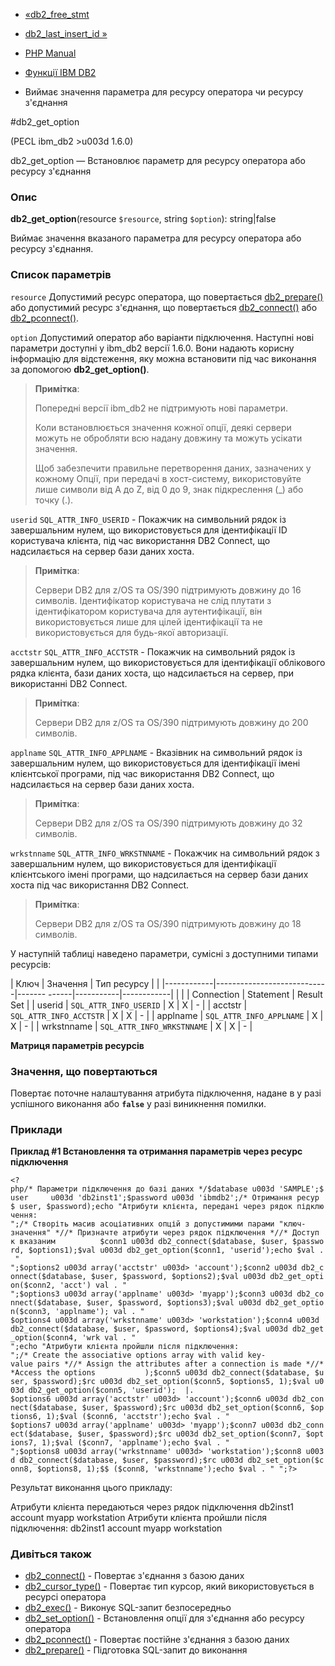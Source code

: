 - [«db2_free_stmt](function.db2-free-stmt.md)
- [db2_last_insert_id »](function.db2-last-insert-id.md)

- [PHP Manual](index.md)
- [Функції IBM DB2](ref.ibm-db2.md)
- Виймає значення параметра для ресурсу оператора чи ресурсу
з'єднання

#db2_get_option

(PECL ibm_db2 \>u003d 1.6.0)

db2_get_option — Встановлює параметр для ресурсу оператора або
ресурсу з'єднання

### Опис

**db2_get_option**(resource `$resource`, string `$option`):
string\|false

Виймає значення вказаного параметра для ресурсу оператора або
ресурсу з'єднання.

### Список параметрів

`resource`
Допустимий ресурс оператора, що повертається
[db2_prepare()](function.db2-prepare.md) або допустимий ресурс
з'єднання, що повертається [db2_connect()](function.db2-connect.md) або
[db2_pconnect()](function.db2-pconnect.md).

`option`
Допустимий оператор або варіанти підключення. Наступні нові параметри
доступні у ibm_db2 версії 1.6.0. Вони надають корисну інформацію
для відстеження, яку можна встановити під час виконання за допомогою
**db2_get_option()**.

> **Примітка**:
>
> Попередні версії ibm_db2 не підтримують нові параметри.
>
> Коли встановлюється значення кожної опції, деякі сервери можуть
> не обробляти всю надану довжину та можуть усікати значення.
>
> Щоб забезпечити правильне перетворення даних, зазначених у кожному
> Опції, при передачі в хост-систему, використовуйте лише символи від A до
> Z, від 0 до 9, знак підкреслення (\_) або точку (.).

`userid`
`SQL_ATTR_INFO_USERID` - Покажчик на символьний рядок із завершальним
нулем, що використовується для ідентифікації ID користувача клієнта,
під час використання DB2 Connect, що надсилається на сервер бази даних хоста.

> **Примітка**:
>
> Сервери DB2 для z/OS та OS/390 підтримують довжину до 16 символів.
> Ідентифікатор користувача не слід плутати з ідентифікатором
> користувача для аутентифікації, він використовується лише для цілей
> ідентифікації та не використовується для будь-якої авторизації.

`acctstr`
`SQL_ATTR_INFO_ACCTSTR` - Покажчик на символьний рядок із завершальним
нулем, що використовується для ідентифікації облікового рядка клієнта,
бази даних хоста, що надсилається на сервер, при використанні DB2 Connect.

> **Примітка**:
>
> Сервери DB2 для z/OS та OS/390 підтримують довжину до 200 символів.

`applname`
`SQL_ATTR_INFO_APPLNAME` - Вказівник на символьний рядок із завершальним
нулем, що використовується для ідентифікації імені клієнтської програми,
під час використання DB2 Connect, що надсилається на сервер бази даних хоста.

> **Примітка**:
>
> Сервери DB2 для z/OS та OS/390 підтримують довжину до 32 символів.

`wrkstnname`
`SQL_ATTR_INFO_WRKSTNNAME` - Покажчик на символьний рядок з
завершальним нулем, що використовується для ідентифікації клієнтського імені
програми, що надсилається на сервер бази даних хоста під час використання
DB2 Connect.

> **Примітка**:
>
> Сервери DB2 для z/OS та OS/390 підтримують довжину до 18 символів.

У наступній таблиці наведено параметри, сумісні з доступними типами
ресурсів:

| Ключ | Значення | Тип ресурсу | |
|------------|----------------------------|------- ------|-----------|------------|
| | | Connection | Statement | Result Set |
| userid | `SQL_ATTR_INFO_USERID` | X | X | \- |
| acctstr | `SQL_ATTR_INFO_ACCTSTR` | X | X | \- |
| applname | `SQL_ATTR_INFO_APPLNAME` | X | X | \- |
| wrkstnname | `SQL_ATTR_INFO_WRKSTNNAME` | X | X | \- |

**Матриця параметрів ресурсів**

### Значення, що повертаються

Повертає поточне налаштування атрибута підключення, надане в
у разі успішного виконання або **`false`** у разі виникнення
помилки.

### Приклади

**Приклад #1 Встановлення та отримання параметрів через ресурс підключення**

` <?php/* Параметри підключення до базі даних */$database u003d 'SAMPLE';$user     u003d 'db2inst1';$password u003d 'ibmdb2';/* Отримання ресур $ user, $password);echo "Атрибути клієнта, передані через рядок підключення:
";/* Створіть масив асоціативних опцій з допустимими парами "ключ-значення" *//* Призначте атрибути через рядок підключення *//* Доступ к вказаним          $conn1 u003d db2_connect($database, $user, $password, $options1);$val u003d db2_get_option($conn1, 'userid');echo $val . "
";$options2 u003d array('acctstr' u003d> 'account');$conn2 u003d db2_connect($database, $user, $password, $options2);$val u003d db2_get_option($conn2, 'acct') val . "
";$options3 u003d array('applname' u003d> 'myapp');$conn3 u003d db2_connect($database, $user, $password, $options3);$val u003d db2_get_option($conn3, 'applname'); val . "
$options4 u003d array('wrkstnname' u003d> 'workstation');$conn4 u003d db2_connect($database, $user, $password, $options4);$val u003d db2_get_option($conn4, 'wrk val . "
";echo "Атрибути клієнта пройшли після підключення:
";/* Create the associative options array with valid key-value pairs *//* Assign the attributes after a connection is made *//**Access the options           );$conn5 u003d db2_connect($database, $user, $password);$rc u003d db2_set_option($conn5, $options5, 1);$val u003d db2_get_option($conn5, 'userid');  |.
$options6 u003d array('acctstr' u003d> 'account');$conn6 u003d db2_connect($database, $user, $password);$rc u003d db2_set_option($conn6, $options6, 1);$val ($conn6, 'acctstr');echo $val . "
$options7 u003d array('applname' u003d> 'myapp');$conn7 u003d db2_connect($database, $user, $password);$rc u003d db2_set_option($conn7, $options7, 1);$val ($conn7, 'applname');echo $val . "
";$options8 u003d array('wrkstnname' u003d> 'workstation');$conn8 u003d db2_connect($database, $user, $password);$rc u003d db2_set_option($conn8, $options8, 1);$$ ($conn8, 'wrkstnname');echo $val . "
";?> `

Результат виконання цього прикладу:

Атрибути клієнта передаються через рядок підключення
db2inst1
account
myapp
workstation
Атрибути клієнта пройшли після підключення:
db2inst1
account
myapp
workstation

### Дивіться також

- [db2_connect()](function.db2-connect.md) - Повертає з'єднання з
базою даних
- [db2_cursor_type()](function.db2-cursor-type.md) - Повертає тип
курсор, який використовується в ресурсі оператора
- [db2_exec()](function.db2-exec.md) - Виконує SQL-запит безпосередньо
- [db2_set_option()](function.db2-set-option.md) - Встановлення опції
для з'єднання або ресурсу оператора
- [db2_pconnect()](function.db2-pconnect.md) - Повертає постійне
з'єднання з базою даних
- [db2_prepare()](function.db2-prepare.md) - Підготовка
SQL-запит до виконання
